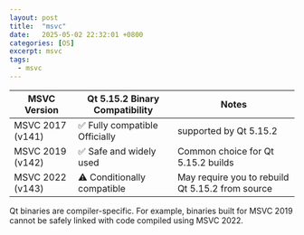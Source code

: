 ```yaml
---
layout: post
title:  "msvc"
date:   2025-05-02 22:32:01 +0800
categories: [OS]
excerpt: msvc
tags:
  - msvc
---
```


|MSVC Version |Qt 5.15.2 Binary Compatibility |Notes|
|---|---|---|
|MSVC 2017 (v141) |✅ Fully compatible Officially |supported by Qt 5.15.2|
|MSVC 2019 (v142) |✅ Safe and widely used |Common choice for Qt 5.15.2 builds|
|MSVC 2022 (v143) |⚠️ Conditionally compatible |May require you to rebuild Qt 5.15.2 from source|

Qt binaries are compiler-specific. For example, binaries built for MSVC 2019 cannot be safely linked with code compiled using MSVC 2022.
